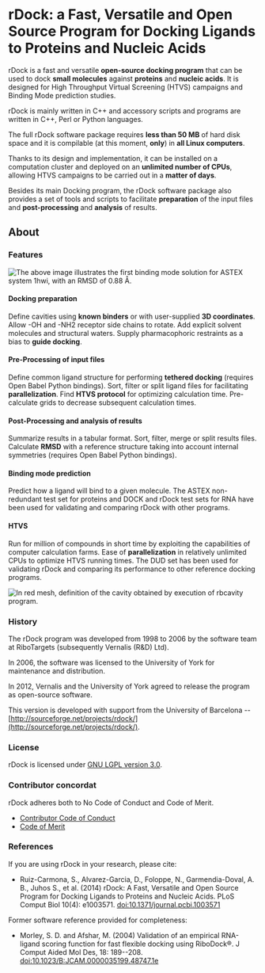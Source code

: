 # rDock: a Fast, Versatile and Open Source Program for Docking Ligands to Proteins and Nucleic Acids

rDock is a fast and versatile **open-source docking program** that can
be used to dock **small molecules** against **proteins** and **nucleic
acids**. It is designed for High Throughput Virtual Screening (HTVS)
campaigns and Binding Mode prediction studies.

rDock is mainly written in C++ and accessory scripts and programs are
written in C++, Perl or Python languages.

The full rDock software package requires **less than 50 MB** of hard
disk space and it is compilable (at this moment, **only**) in **all
Linux computers**.

Thanks to its design and implementation, it can be installed on a
computation cluster and deployed on an **unlimited number of CPUs**,
allowing HTVS campaigns to be carried out in a **matter of days**.

Besides its main Docking program, the rDock software package also
provides a set of tools and scripts to facilitate **preparation** of the
input files and **post-processing** and **analysis** of results.

## About

### Features

![The above image illustrates the first binding mode solution for ASTEX
system 1hwi, with an RMSD of 0.88 Å.](docs/_images/dock1.jpg)

#### Docking preparation

Define cavities using **known binders** or with user-supplied **3D
coordinates**. Allow -OH and -NH2 receptor side chains to rotate.
Add explicit solvent molecules and structural waters. Supply
pharmacophoric restraints as a bias to **guide docking**.

#### Pre-Processing of input files

Define common ligand structure for performing **tethered docking**
(requires Open Babel Python bindings). Sort, filter or split ligand
files for facilitating **parallelization**. Find **HTVS protocol**
for optimizing calculation time. Pre-calculate grids to decrease
subsequent calculation times.

#### Post-Processing and analysis of results

Summarize results in a tabular format. Sort, filter, merge or split
results files. Calculate **RMSD** with a reference structure taking
into account internal symmetries (requires Open Babel Python
bindings).

#### Binding mode prediction

Predict how a ligand will bind to a given molecule. The ASTEX
non-redundant test set for proteins and DOCK and rDock test sets for
RNA have been used for validating and comparing rDock with other
programs.

#### HTVS

Run for million of compounds in short time by exploiting the
capabilities of computer calculation farms. Ease of
**parallelization** in relatively unlimited CPUs to optimize HTVS
running times. The DUD set has been used for validating rDock and
comparing its performance to other reference docking programs.

![In red mesh, definition of the cavity obtained by execution of
`rbcavity` program.](docs/_images/dock2.jpg)

### History

The rDock program was developed from 1998 to 2006 by the software team
at RiboTargets (subsequently Vernalis (R&D) Ltd).

In 2006, the software was licensed to the University of York for
maintenance and distribution.

In 2012, Vernalis and the University of York agreed to release the
program as open-source software.

This version is developed with support from the University of Barcelona --
[http://sourceforge.net/projects/rdock/](http://sourceforge.net/projects/rdock/).

### License

rDock is licensed under [GNU LGPL version 3.0](LICENSE.md).

### Contributor concordat

rDock adheres both to No Code of Conduct and Code of Merit.

* [Contributor Code of Conduct](CODE_OF_CONDUCT.md)
* [Code of Merit](CODE_OF_MERIT.md)

### References

If you are using rDock in your research, please cite:

* Ruiz-Carmona, S., Alvarez-Garcia, D., Foloppe, N., Garmendia-Doval, A.
  B., Juhos S., et al. (2014) rDock: A Fast, Versatile and Open Source
  Program for Docking Ligands to Proteins and Nucleic Acids. PLoS Comput
  Biol 10(4): e1003571.
  [doi:10.1371/journal.pcbi.1003571](https://doi.org/10.1371/journal.pcbi.1003571)

Former software reference provided for completeness:

* Morley, S. D. and Afshar, M. (2004) Validation of an empirical
  RNA-ligand scoring function for fast flexible docking using RiboDock®. J
  Comput Aided Mol Des, 18: 189--208.
  [doi:10.1023/B:JCAM.0000035199.48747.1e](https://doi.org/10.1023/B:JCAM.0000035199.48747.1e)
